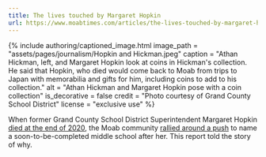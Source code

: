 ```yaml
---
title: The lives touched by Margaret Hopkin
url: https://www.moabtimes.com/articles/the-lives-touched-by-margaret-hopkin/
---
```


{% include authoring/captioned_image.html
    image_path = "assets/pages/journalism/Hopkin and Hickman.jpeg"
    caption = "Athan Hickman, left, and Margaret Hopkin look at coins in Hickman's collection. He said that Hopkin, who died  would come back to Moab from trips to Japan with memorabilia and gifts for him, including coins to add to his collection."
    alt = "Athan Hickman and Margaret Hopkin pose with a coin collection"
    is_decorative = false
    credit = "Photo courtesy of Grand County School District"
    license = "exclusive use"
%}

When former Grand County School District Superintendent Margaret Hopkin [died at the end of 2020](https://www.moabtimes.com/articles/margaret-hopkin-1951-2020/), the Moab community [rallied around a push](https://www.moabtimes.com/articles/citizens-lobby-for-naming-middle-school-after-margaret-hopkin/) to name a soon-to-be-completed middle school after her. This report told the story of why.
